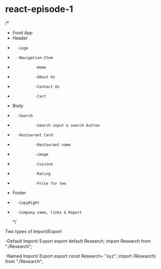 # react-episode-1

/\*

- Food App
- Header
-       -Logo
-       -Navigation-Item
-               -Home
-               -About Us
-               -Contact Us
-               -Cart
- Body
-       -Search
-               -Search input & search button
-       -Restaurant Card
-               -Restaurant name
-               -image
-               -Cuisine
-               -Rating
-               -Price for two
- Footer
-       -CopyRight
-       -Company name, links & Report
  \*/

Two types of Import/Export

-Default Import/ Export
export default Research;
import Research from "./Research";

-Named Import/ Export
export const Research= "xyz";
import {Research} from "./Research";

